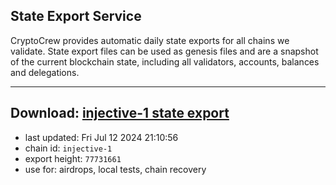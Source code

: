 ## State Export Service
CryptoCrew provides automatic daily state exports for all chains we validate. State export files can be used as genesis files and are a snapshot of the current blockchain state, including all validators, accounts, balances and delegations.

---
**Download: [injective-1 state export](https://dl-eu2.ccvalidators.com/SERVICE/injective/injective-1_export_77731661.json)**
---

- last updated: Fri Jul 12 2024 21:10:56
- chain id: `injective-1`
- export height: `77731661`
- use for: airdrops, local tests, chain recovery
